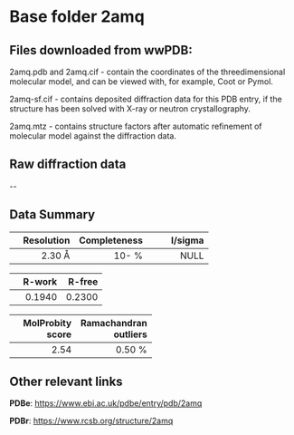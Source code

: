 # Base folder 2amq

## Files downloaded from wwPDB:

2amq.pdb and 2amq.cif - contain the coordinates of the threedimensional molecular model, and can be viewed with, for example, Coot or Pymol.

2amq-sf.cif - contains deposited diffraction data for this PDB entry, if the structure has been solved with X-ray or neutron crystallography.

2amq.mtz - contains structure factors after automatic refinement of molecular model against the diffraction data.

## Raw diffraction data

--<br> 

## Data Summary
|   | Resolution | Completeness| I/sigma |
|---|-------------:|----------------:|--------------:|
|   |2.30 Å|  10- %|<img width=50/>NULL |

|   | **R-work**| **R-free**   
|---|-------------:|----------------:|           
||0.1940|0.2300|

|   |**MolProbity<br>score**| **Ramachandran<br>outliers** 
|---|-------------:|----------------:|
||2.54|0.50 %|

 

 

## Other relevant links 
**PDBe**:  https://www.ebi.ac.uk/pdbe/entry/pdb/2amq
 
**PDBr**: https://www.rcsb.org/structure/2amq 

